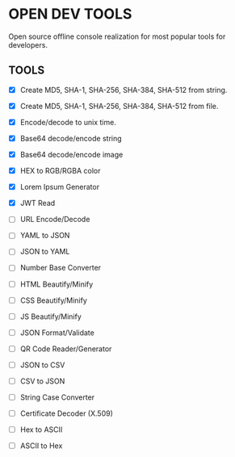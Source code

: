 # OPEN DEV TOOLS

Open source offline console realization for most popular tools for developers.

## TOOLS

- [x] Create MD5, SHA-1, SHA-256, SHA-384, SHA-512 from string.
- [x] Create MD5, SHA-1, SHA-256, SHA-384, SHA-512 from file.
- [x] Encode/decode to unix time.
- [x] Base64 decode/encode string
- [x] Base64 decode/encode image
- [x] HEX to RGB/RGBA color
- [x] Lorem Ipsum Generator
- [x] JWT Read
- [ ] URL Encode/Decode
- [ ] YAML to JSON
- [ ] JSON to YAML
- [ ] Number Base Converter
- [ ] HTML Beautify/Minify
- [ ] CSS Beautify/Minify
- [ ] JS Beautify/Minify
- [ ] JSON Format/Validate
- [ ] QR Code Reader/Generator
- [ ] JSON to CSV
- [ ] CSV to JSON
- [ ] String Case Converter
- [ ] Certificate Decoder (X.509)
- [ ] Hex to ASCII
- [ ] ASCII to Hex

